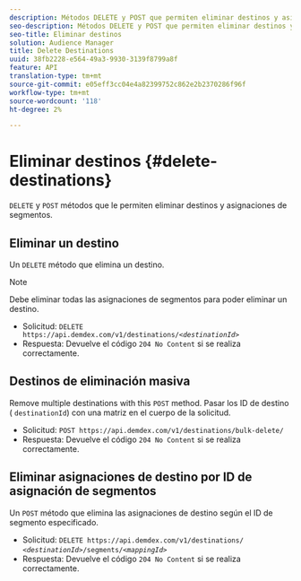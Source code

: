 ```yaml
---
description: Métodos DELETE y POST que permiten eliminar destinos y asignaciones de segmentos.
seo-description: Métodos DELETE y POST que permiten eliminar destinos y asignaciones de segmentos.
seo-title: Eliminar destinos
solution: Audience Manager
title: Delete Destinations
uuid: 38fb2228-e564-49a3-9930-3139f8799a8f
feature: API
translation-type: tm+mt
source-git-commit: e05eff3cc04e4a82399752c862e2b2370286f96f
workflow-type: tm+mt
source-wordcount: '118'
ht-degree: 2%

---
```



# Eliminar destinos {#delete-destinations}

`DELETE` y `POST` métodos que le permiten eliminar destinos y asignaciones de segmentos.

<!-- r_delete_destinations_all.xml -->

## Eliminar un destino

Un `DELETE` método que elimina un destino.

>[!NOTE]
>
>Debe eliminar todas las asignaciones de segmentos para poder eliminar un destino.

* Solicitud: `DELETE https://api.demdex.com/v1/destinations/`*`<destinationId>`*
* Respuesta: Devuelve el código `204 No Content` si se realiza correctamente.

## Destinos de eliminación masiva

Remove multiple destinations with this `POST` method. Pasar los ID de destino ( `destinationId`) con una matriz en el cuerpo de la solicitud.

* Solicitud: `POST https://api.demdex.com/v1/destinations/bulk-delete/`
* Respuesta: Devuelve el código `204 No Content` si se realiza correctamente.

## Eliminar asignaciones de destino por ID de asignación de segmentos

Un `POST` método que elimina las asignaciones de destino según el ID de segmento especificado.

* Solicitud: `DELETE https://api.demdex.com/v1/destinations/` *`<destinationId>`*`/segments/`*`<mappingId>`*
* Respuesta: Devuelve el código `204 No Content` si se realiza correctamente.